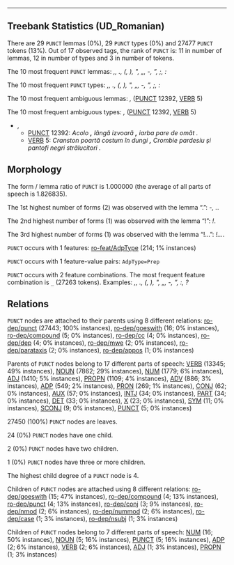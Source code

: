 

--------------------------------------------------------------------------------

## Treebank Statistics (UD_Romanian)

There are 29 `PUNCT` lemmas (0%), 29 `PUNCT` types (0%) and 27477 `PUNCT` tokens (13%).
Out of 17 observed tags, the rank of `PUNCT` is: 11 in number of lemmas, 12 in number of types and 3 in number of tokens.

The 10 most frequent `PUNCT` lemmas: <em>,, ., (, ), ", „, -, ”, ;, :</em>

The 10 most frequent `PUNCT` types:  <em>,, ., (, ), ", „, -, ”, ;, :</em>

The 10 most frequent ambiguous lemmas: <em>,</em> ([PUNCT]() 12392, [VERB]() 5)

The 10 most frequent ambiguous types:  <em>,</em> ([PUNCT]() 12392, [VERB]() 5)


* <em>,</em>
  * [PUNCT]() 12392: <em>Acolo <b>,</b> lângă izvoară <b>,</b> iarba pare de omăt .</em>
  * [VERB]() 5: <em>Cranston poartă costum în dungi <b>,</b> Crombie pardesiu și pantofi negri strălucitori .</em>

## Morphology

The form / lemma ratio of `PUNCT` is 1.000000 (the average of all parts of speech is 1.826835).

The 1st highest number of forms (2) was observed with the lemma “.”: <em>-, .</em>.

The 2nd highest number of forms (1) was observed with the lemma “!”: <em>!</em>.

The 3rd highest number of forms (1) was observed with the lemma “!...”: <em>!...</em>.

`PUNCT` occurs with 1 features: [ro-feat/AdpType]() (214; 1% instances)

`PUNCT` occurs with 1 feature-value pairs: `AdpType=Prep`

`PUNCT` occurs with 2 feature combinations.
The most frequent feature combination is `_` (27263 tokens).
Examples: <em>,, ., (, ), ", „, -, ”, :, ?</em>


## Relations

`PUNCT` nodes are attached to their parents using 8 different relations: [ro-dep/punct]() (27443; 100% instances), [ro-dep/goeswith]() (16; 0% instances), [ro-dep/compound]() (5; 0% instances), [ro-dep/cc]() (4; 0% instances), [ro-dep/dep]() (4; 0% instances), [ro-dep/mwe]() (2; 0% instances), [ro-dep/parataxis]() (2; 0% instances), [ro-dep/appos]() (1; 0% instances)

Parents of `PUNCT` nodes belong to 17 different parts of speech: [VERB]() (13345; 49% instances), [NOUN]() (7862; 29% instances), [NUM]() (1779; 6% instances), [ADJ]() (1410; 5% instances), [PROPN]() (1109; 4% instances), [ADV]() (886; 3% instances), [ADP]() (549; 2% instances), [PRON]() (269; 1% instances), [CONJ]() (62; 0% instances), [AUX]() (57; 0% instances), [INTJ]() (34; 0% instances), [PART]() (34; 0% instances), [DET]() (33; 0% instances), [X]() (23; 0% instances), [SYM]() (11; 0% instances), [SCONJ]() (9; 0% instances), [PUNCT]() (5; 0% instances)

27450 (100%) `PUNCT` nodes are leaves.

24 (0%) `PUNCT` nodes have one child.

2 (0%) `PUNCT` nodes have two children.

1 (0%) `PUNCT` nodes have three or more children.

The highest child degree of a `PUNCT` node is 4.

Children of `PUNCT` nodes are attached using 8 different relations: [ro-dep/goeswith]() (15; 47% instances), [ro-dep/compound]() (4; 13% instances), [ro-dep/punct]() (4; 13% instances), [ro-dep/conj]() (3; 9% instances), [ro-dep/nmod]() (2; 6% instances), [ro-dep/nummod]() (2; 6% instances), [ro-dep/case]() (1; 3% instances), [ro-dep/nsubj]() (1; 3% instances)

Children of `PUNCT` nodes belong to 7 different parts of speech: [NUM]() (16; 50% instances), [NOUN]() (5; 16% instances), [PUNCT]() (5; 16% instances), [ADP]() (2; 6% instances), [VERB]() (2; 6% instances), [ADJ]() (1; 3% instances), [PROPN]() (1; 3% instances)

